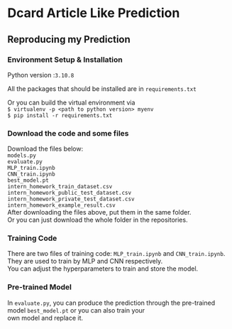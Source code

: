 # Dcard Article Like Prediction

## Reproducing my Prediction

### Environment Setup & Installation

Python version :```3.10.8```

All the packages that should be installed are in ```requirements.txt```

Or you can build the virtual environment via   
```$ virtualenv -p <path to python version> myenv```  
```$ pip install -r requirements.txt```

### Download the code and some files
Download the files below:  
```models.py```  
```evaluate.py```  
```MLP_train.ipynb```  
```CNN_train.ipynb```  
```best_model.pt```   
```intern_homework_train_dataset.csv```   
```intern_homework_public_test_dataset.csv```    
```intern_homework_private_test_dataset.csv```    
```intern_homework_example_result.csv```    
After downloading the files above, put them in the same folder.  
Or you can just download the whole folder in the repositories.   

### Training Code
There are two files of training code: ```MLP_train.ipynb``` and ```CNN_train.ipynb```.  
They are used to train by MLP and CNN respectively.  
You can adjust the hyperparameters to train and store the model.  

### Pre-trained Model
In ```evaluate.py```, you can produce the prediction through the pre-trained model ```best_model.pt``` or you can also train your    
own model and replace it.

